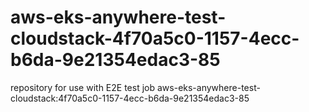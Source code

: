 # aws-eks-anywhere-test-cloudstack-4f70a5c0-1157-4ecc-b6da-9e21354edac3-85
repository for use with E2E test job aws-eks-anywhere-test-cloudstack:4f70a5c0-1157-4ecc-b6da-9e21354edac3-85
